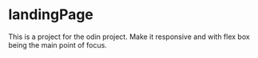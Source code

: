 # landingPage
This is a project for the odin project. Make it responsive and with flex box being the main point of focus.
